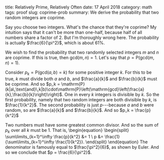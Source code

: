 title: Relatively Prime, Relatively Often
date: 17 April 2018
category: math
tags: proof
slug: coprime-prob
summary: We derive the probability that two random integers are coprime.

Say you choose two integers.
What's the chance that they're coprime?
My intuition says that it can't be more than one-half, because half of all numbers share a factor of 2.
But I'm thoroughly wrong here.
The probability is actually $\frac{6}{\pi^2}$, which is about $61\%$.

We wish to find the probability that two randomly selected integers $m$ and $n$ are coprime.
If this is true, then $\mathrm{gcd}(m,n) = 1$.
Let's say that $p = \mathrm{P}(\mathrm{gcd}(m,n)=1)$.

Consider $p_k = \mathrm{P}(\mathrm{gcd}(a,b)=k)$ for some positive integer $k$.
For this to be true, $k$ must divide both $a$ and $b$, and $\frac{a}{k}$ and $\frac{b}{k}$ must be coprime.
And so $p_k = \mathrm{P}(k|a\,\text{and}\,k|b)\cdot\mathrm{P}\left(\mathrm{gcd}\left(\frac{a}{k},\frac{b}{k}\right)\right)$.
One in every $k$ integers is divisible by $k$.
So the first probability, namely that two random integers are both divisible by $k$, is $\frac{1}{k^2}$.
The second probability is just $p$---because $a$ and $b$ were random, so are $\frac{a}{k}$ and $\frac{b}{k}$.
And so $p_k = \frac{p}{k^2}$

Two numbers must have some greatest common divisor.
And so the sum of $p_k$ over all $k$ must be 1.
That is,
\begin{equation}
	\begin{split}
		\sum\limits_{k=1}^\infty \frac{p}{k^2} &= 1 \\
		p &= \frac{1}{\sum\limits_{k=1}^\infty \frac{1}{k^2}}.
	\end{split}
\end{equation}
The denominator is famously equal to $\frac{\pi^2}{6}$, as shown by Euler.
And so we conclude that $p = \frac{6}{\pi^2}$.